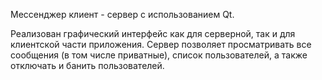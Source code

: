 Мессенджер клиент - сервер с использованием Qt.

Реализован графический интерфейс как для серверной, так и для клиентской части приложения. Сервер позволяет просматривать все сообщения (в том числе приватные), список пользователей, а также отключать и банить пользователей.
